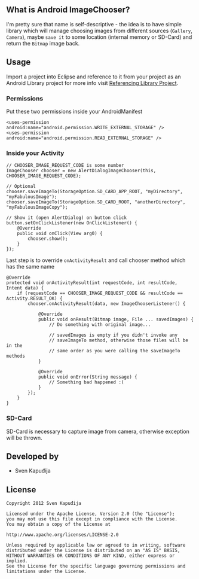 What is Android ImageChooser?
--------
I'm pretty sure that name is self-descriptive - the idea is to have simple library which will manage choosing images
from different sources (`Gallery`, `Camera`), maybe `save it` to some location (internal memory
or SD-Card) and return the `Bitmap` image back.

Usage
--------

Import a project into Eclipse and reference to it from your project as an Android Library project for more info visit
[Referencing Library Project](http://developer.android.com/tools/projects/projects-eclipse.html#ReferencingLibraryProject).

### Permissions

Put these two permissions inside your AndroidManifest

    <uses-permission android:name="android.permission.WRITE_EXTERNAL_STORAGE" />
    <uses-permission android:name="android.permission.READ_EXTERNAL_STORAGE" />

### Inside your Activity

    // CHOOSER_IMAGE_REQUEST_CODE is some number
    ImageChooser chooser = new AlertDialogImageChooser(this, CHOOSER_IMAGE_REQUEST_CODE);

    // Optional
    chooser.saveImageTo(StorageOption.SD_CARD_APP_ROOT, "myDirectory", "myFabulousImage");
    chooser.saveImageTo(StorageOption.SD_CARD_ROOT, "anotherDirectory", "myFabulousImageCopy");

    // Show it (open AlertDialog) on button click
	button.setOnClickListener(new OnClickListener() {
		@Override
		public void onClick(View arg0) {
			chooser.show();
		}
	});

Last step is to override `onActivityResult` and call chooser method which has the same name

	@Override
	protected void onActivityResult(int requestCode, int resultCode, Intent data) {
		if (requestCode == CHOOSER_IMAGE_REQUEST_CODE && resultCode == Activity.RESULT_OK) {
			chooser.onActivityResult(data, new ImageChooserListener() {
				
				@Override
				public void onResult(Bitmap image, File ... savedImages) {
					// Do something with original image...

					// savedImages is empty if you didn't invoke any
					// saveImageTo method, otherwise those files will be in the
					// same order as you were calling the saveImageTo methods
				}
				
				@Override
				public void onError(String message) {
					// Something bad happened :(
				}
			});
		}
	}

### SD-Card
SD-Card is necessary to capture image from camera, otherwise exception will be thrown.

Developed by
------------
* Sven Kapuđija

License
-------

    Copyright 2012 Sven Kapuđija
    
    Licensed under the Apache License, Version 2.0 (the "License");
    you may not use this file except in compliance with the License.
    You may obtain a copy of the License at
    
    http://www.apache.org/licenses/LICENSE-2.0
    
    Unless required by applicable law or agreed to in writing, software
    distributed under the License is distributed on an "AS IS" BASIS,
    WITHOUT WARRANTIES OR CONDITIONS OF ANY KIND, either express or implied.
    See the License for the specific language governing permissions and
    limitations under the License.